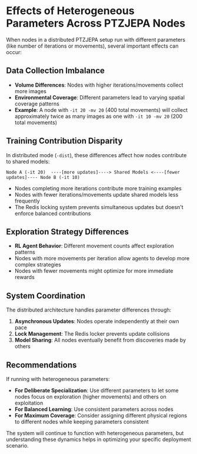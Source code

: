 # Effects of Heterogeneous Parameters Across PTZJEPA Nodes

When nodes in a distributed PTZJEPA setup run with different parameters (like number of iterations or movements), several important effects can occur:

## Data Collection Imbalance

- **Volume Differences**: Nodes with higher iterations/movements collect more images
- **Environmental Coverage**: Different parameters lead to varying spatial coverage patterns
- **Example**: A node with `-it 20 -mv 20` (400 total movements) will collect approximately twice as many images as one with `-it 10 -mv 20` (200 total movements)

## Training Contribution Disparity

In distributed mode (`-dist`), these differences affect how nodes contribute to shared models:

```
Node A (-it 20)  ----[more updates]----> Shared Models <----[fewer updates]---- Node B (-it 10)
```

- Nodes completing more iterations contribute more training examples
- Nodes with fewer iterations/movements update shared models less frequently
- The Redis locking system prevents simultaneous updates but doesn't enforce balanced contributions

## Exploration Strategy Differences

- **RL Agent Behavior**: Different movement counts affect exploration patterns
- Nodes with more movements per iteration allow agents to develop more complex strategies
- Nodes with fewer movements might optimize for more immediate rewards

## System Coordination

The distributed architecture handles parameter differences through:

1. **Asynchronous Updates**: Nodes operate independently at their own pace
2. **Lock Management**: The Redis locker prevents update collisions
3. **Model Sharing**: All nodes eventually benefit from discoveries made by others

## Recommendations

If running with heterogeneous parameters:

- **For Deliberate Specialization**: Use different parameters to let some nodes focus on exploration (higher movements) and others on exploitation
- **For Balanced Learning**: Use consistent parameters across nodes
- **For Maximum Coverage**: Consider assigning different physical regions to different nodes while keeping parameters consistent

The system will continue to function with heterogeneous parameters, but understanding these dynamics helps in optimizing your specific deployment scenario.